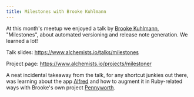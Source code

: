 ```yaml
---
title: Milestones with Brooke Kuhlmann
---
```


At this month's meetup we enjoyed a talk by [Brooke Kuhlmann](https://mastodon.social/@bkuhlmann), "Milestones", about automated versioning and release note generation. We learned a lot!

Talk slides: <https://www.alchemists.io/talks/milestones>

Project page: <https://www.alchemists.io/projects/milestoner>

A neat incidental takeaway from the talk, for any shortcut junkies out there, was learning about the app [Alfred](https://www.alfredapp.com/) and how to augment it in Ruby-related ways with Brooke's own project [Pennyworth](https://www.alchemists.io/projects/pennyworth).
